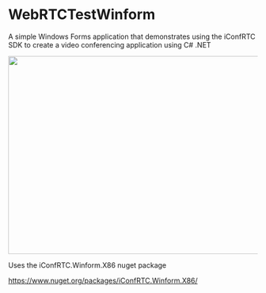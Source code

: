 # WebRTCTestWinform

A simple Windows Forms application that demonstrates using the iConfRTC SDK to create a video conferencing application using C# .NET

<!-- copy and paste. Modify height and width if desired. --> <a href="https://content.screencast.com/users/AVSPEEDInc.Suppo/folders/Default/media/39db2681-562d-454d-a193-646ed30ab57a/webrtcwinform.gif"><img class="embeddedObject" src="https://content.screencast.com/users/AVSPEEDInc.Suppo/folders/Default/media/39db2681-562d-454d-a193-646ed30ab57a/webrtcwinform.gif" width="680" height="400" border="0" /></a>

Uses the iConfRTC.Winform.X86 nuget package

https://www.nuget.org/packages/iConfRTC.Winform.X86/